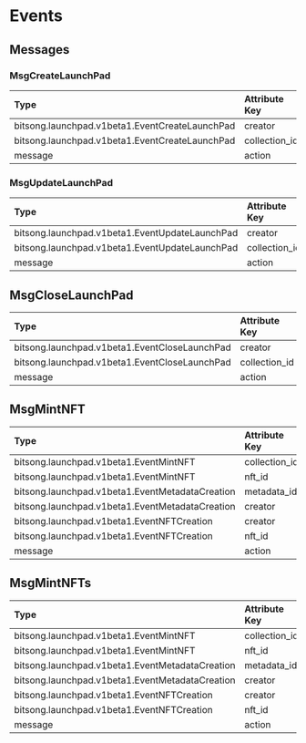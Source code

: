 # Events

## Messages

### MsgCreateLaunchPad

| Type                                           | Attribute Key | Attribute Value                         |
| :--------------------------------------------- | :------------ | :-------------------------------------- |
| bitsong.launchpad.v1beta1.EventCreateLaunchPad | creator       | {creator}                               |
| bitsong.launchpad.v1beta1.EventCreateLaunchPad | collection_id | {collection_id}                         |
| message                                        | action        | /bitsong.marketplace.MsgCreateLaunchPad |

### MsgUpdateLaunchPad

| Type                                           | Attribute Key | Attribute Value                         |
| :--------------------------------------------- | :------------ | :-------------------------------------- |
| bitsong.launchpad.v1beta1.EventUpdateLaunchPad | creator       | {creator}                               |
| bitsong.launchpad.v1beta1.EventUpdateLaunchPad | collection_id | {collection_id}                         |
| message                                        | action        | /bitsong.marketplace.MsgUpdateLaunchPad |

## MsgCloseLaunchPad

| Type                                          | Attribute Key | Attribute Value                        |
| :-------------------------------------------- | :------------ | :------------------------------------- |
| bitsong.launchpad.v1beta1.EventCloseLaunchPad | creator       | {creator}                              |
| bitsong.launchpad.v1beta1.EventCloseLaunchPad | collection_id | {collection_id}                        |
| message                                       | action        | /bitsong.marketplace.MsgCloseLaunchPad |

## MsgMintNFT

| Type                                            | Attribute Key | Attribute Value                 |
| :---------------------------------------------- | :------------ | :------------------------------ |
| bitsong.launchpad.v1beta1.EventMintNFT          | collection_id | {collection_id}                 |
| bitsong.launchpad.v1beta1.EventMintNFT          | nft_id        | {nft_id}                        |
| bitsong.launchpad.v1beta1.EventMetadataCreation | metadata_id   | {metadata_id}                   |
| bitsong.launchpad.v1beta1.EventMetadataCreation | creator       | {creator}                       |
| bitsong.launchpad.v1beta1.EventNFTCreation      | creator       | {creator}                       |
| bitsong.launchpad.v1beta1.EventNFTCreation      | nft_id        | {nft_id}                        |
| message                                         | action        | /bitsong.marketplace.MsgMintNFT |

## MsgMintNFTs

| Type                                            | Attribute Key | Attribute Value                  |
| :---------------------------------------------- | :------------ | :------------------------------- |
| bitsong.launchpad.v1beta1.EventMintNFT          | collection_id | {collection_id}                  |
| bitsong.launchpad.v1beta1.EventMintNFT          | nft_id        | {nft_id}                         |
| bitsong.launchpad.v1beta1.EventMetadataCreation | metadata_id   | {metadata_id}                    |
| bitsong.launchpad.v1beta1.EventMetadataCreation | creator       | {creator}                        |
| bitsong.launchpad.v1beta1.EventNFTCreation      | creator       | {creator}                        |
| bitsong.launchpad.v1beta1.EventNFTCreation      | nft_id        | {nft_id}                         |
| message                                         | action        | /bitsong.marketplace.MsgMintNFTs |
